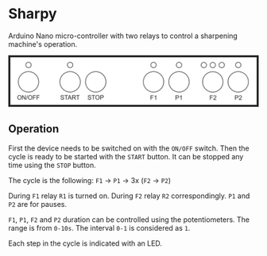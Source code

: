 # Sharpy
Arduino Nano micro-controller with two relays to control a sharpening machine's operation.

![Box Design](https://raw.githubusercontent.com/mdavid626/sharpy/main/docs/box-design.png)

## Operation
First the device needs to be switched on with the `ON/OFF` switch. Then the cycle is ready to be started with the `START` button. It can be stopped any time using the `STOP` button.

The cycle is the following: `F1` -> `P1` -> 3x (`F2` -> `P2`)

During `F1` relay `R1` is turned on. During `F2` relay `R2` correspondingly. `P1` and `P2` are for pauses.

`F1`, `P1`, `F2` and `P2` duration can be controlled using the potentiometers. The range is from `0-10s`. The interval `0-1` is considered as `1`.

Each step in the cycle is indicated with an LED.
